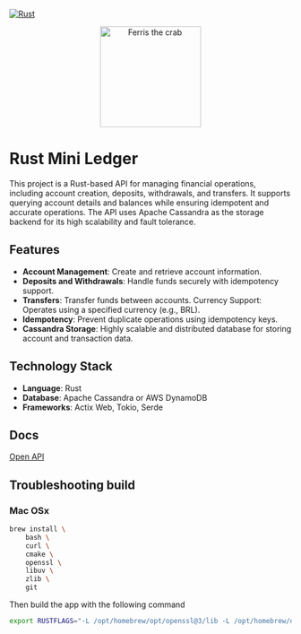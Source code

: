 [![Rust](https://github.com/leomonteiro92/mini_ledger_rust/actions/workflows/rust.yml/badge.svg)](https://github.com/leomonteiro92/mini_ledger_rust/actions/workflows/rust.yml)

<p align="center">
  <img src="https://rustacean.net/assets/rustacean-flat-happy.svg" alt="Ferris the crab" width="180">
</p>

# Rust Mini Ledger
This project is a Rust-based API for managing financial operations, including account creation, deposits, withdrawals, and transfers. It supports querying account details and balances while ensuring idempotent and accurate operations. The API uses Apache Cassandra as the storage backend for its high scalability and fault tolerance.

## Features
 - **Account Management**: Create and retrieve account information.
 - **Deposits and Withdrawals**: Handle funds securely with idempotency support.
 - **Transfers**: Transfer funds between accounts.
Currency Support: Operates using a specified currency (e.g., BRL).
 - **Idempotency**: Prevent duplicate operations using idempotency keys.
 - **Cassandra Storage**: Highly scalable and distributed database for storing account and transaction data.

## Technology Stack
 - **Language**: Rust
 - **Database**: Apache Cassandra or AWS DynamoDB
 - **Frameworks**: Actix Web, Tokio, Serde

## Docs
[Open API](https://petstore.swagger.io/?url=https://raw.githubusercontent.com/leomonteiro92/mini_ledger_rust/refs/heads/main/openapi.yml)

## Troubleshooting build
### Mac OSx
```bash
brew install \
    bash \
    curl \
    cmake \
    openssl \
    libuv \
    zlib \
    git
```
Then build the app with the following command
```bash
export RUSTFLAGS="-L /opt/homebrew/opt/openssl@3/lib -L /opt/homebrew/opt/cassandra-cpp-driver/lib -L /opt/homebrew/opt/libuv/lib" && cargo build
```

